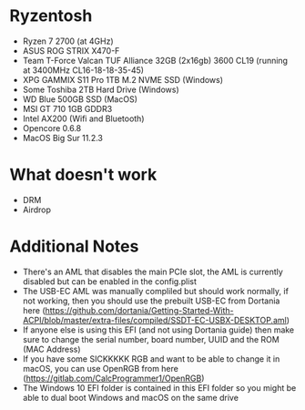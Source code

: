 # Ryzentosh

- Ryzen 7 2700 (at 4GHz)
- ASUS ROG STRIX X470-F
- Team T-Force Valcan TUF Alliance 32GB (2x16gb) 3600 CL19 (running at 3400MHz CL16-18-18-35-45)
- XPG GAMMIX S11 Pro 1TB M.2 NVME SSD (Windows)
- Some Toshiba 2TB Hard Drive (Windows)
- WD Blue 500GB SSD (MacOS)
- MSI GT 710 1GB GDDR3
- Intel AX200 (Wifi and Bluetooth)
- Opencore 0.6.8
- MacOS Big Sur 11.2.3

# What doesn't work

- DRM
- Airdrop

# Additional Notes
- There's an AML that disables the main PCIe slot, the AML is currently disabled but can be enabled in the config.plist
- The USB-EC AML was manually compliled but should work normally, if not working, then you should use the prebuilt USB-EC from Dortania here (https://github.com/dortania/Getting-Started-With-ACPI/blob/master/extra-files/compiled/SSDT-EC-USBX-DESKTOP.aml)
- If anyone else is using this EFI (and not using Dortania guide) then make sure to change the serial number, board number, UUID and the ROM (MAC Address)
- If you have some SICKKKKK RGB and want to be able to change it in macOS, you can use OpenRGB from here (https://gitlab.com/CalcProgrammer1/OpenRGB)
- The Windows 10 EFI folder is contained in this EFI folder so you might be able to dual boot Windows and macOS on the same drive
